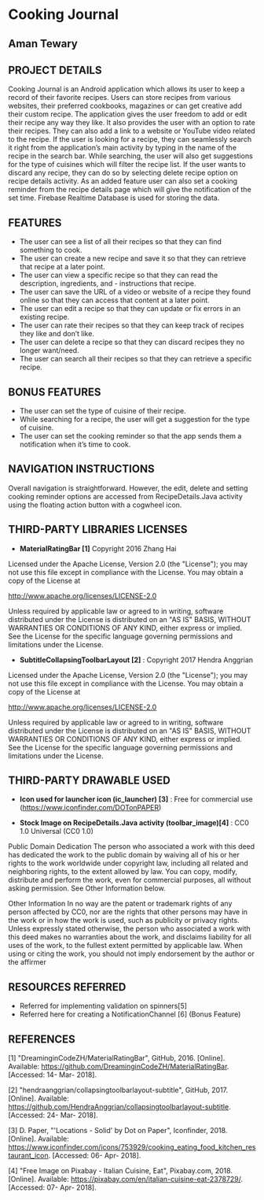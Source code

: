 # Cooking Journal

## Aman Tewary


## PROJECT DETAILS

Cooking Journal is an Android application which allows its user to keep a record of their favorite recipes. Users can store recipes from various websites, their preferred cookbooks, magazines or can get creative add their custom recipe. The application gives the user freedom to add or edit their recipe any way they like. It also provides the user with an option to rate their recipes. They can also add a link to a website or YouTube video related to the recipe. If the user is looking for a recipe, they can seamlessly search it right from the application’s main activity by typing in the name of the recipe in the search bar. While searching, the user will also get suggestions for the type of cuisines which will filter the recipe list. If the user wants to discard any recipe, they can do so by selecting delete recipe option on recipe details activity. As an added feature user can also set a cooking reminder from the recipe details page which will give the notification of the set time. Firebase Realtime Database is used for storing the data.

## FEATURES

- The user can see a list of all their recipes so that they can find something to cook.
- The user can create a new recipe and save it so that they can retrieve that recipe at a later point.
- The user can view a specific recipe so that they can read the description, ingredients, and - instructions that recipe.
- The user can save the URL of a video or website of a recipe they found online so that they can access that content at a later point.
- The user can edit a recipe so that they can update or fix errors in an existing recipe.
- The user can rate their recipes so that they can keep track of recipes they like and don’t like.
- The user can delete a recipe so that they can discard recipes they no longer want/need.
- The user can search all their recipes so that they can retrieve a specific recipe.

## BONUS FEATURES

- The user can set the type of cuisine of their recipe.
- While searching for a recipe, the user will get a suggestion for the type of cuisine.
- The user can set the cooking reminder so that the app sends them a notification when it’s time to cook.

## NAVIGATION INSTRUCTIONS

Overall navigation is straightforward. However, the edit, delete and setting cooking reminder options are accessed from RecipeDetails.Java activity using the floating action button with a cogwheel icon.

## THIRD-PARTY LIBRARIES LICENSES

- **MaterialRatingBar [1]**  Copyright 2016 Zhang Hai

Licensed under the Apache License, Version 2.0 (the "License");
you may not use this file except in compliance with the License.
You may obtain a copy of the License at

   http://www.apache.org/licenses/LICENSE-2.0

Unless required by applicable law or agreed to in writing, software
distributed under the License is distributed on an "AS IS" BASIS,
WITHOUT WARRANTIES OR CONDITIONS OF ANY KIND, either express or implied.
See the License for the specific language governing permissions and
limitations under the License.

- **SubtitleCollapsingToolbarLayout [2]** : Copyright 2017 Hendra Anggrian

Licensed under the Apache License, Version 2.0 (the "License");
you may not use this file except in compliance with the License.
You may obtain a copy of the License at

   http://www.apache.org/licenses/LICENSE-2.0

Unless required by applicable law or agreed to in writing, software
distributed under the License is distributed on an "AS IS" BASIS,
WITHOUT WARRANTIES OR CONDITIONS OF ANY KIND, either express or implied.
See the License for the specific language governing permissions and
limitations under the License.

## THIRD-PARTY DRAWABLE USED

- **Icon used for launcher icon (ic_launcher) [3]** :  Free for commercial use (https://www.iconfinder.com/DOTonPAPER)

- **Stock Image on RecipeDetails.Java activity (toolbar_image)[4]** : CC0 1.0 Universal (CC0 1.0) 

Public Domain Dedication
The person who associated a work with this deed has dedicated the work to the public domain by waiving all of his or her rights to the work worldwide under copyright law, including all related and neighboring rights, to the extent allowed by law.
You can copy, modify, distribute and perform the work, even for commercial purposes, all without asking permission. See Other Information below.

Other Information
In no way are the patent or trademark rights of any person affected by CC0, nor are the rights that other persons may have in the work or in how the work is used, such as publicity or privacy rights.
Unless expressly stated otherwise, the person who associated a work with this deed makes no warranties about the work, and disclaims liability for all uses of the work, to the fullest extent permitted by applicable law.
When using or citing the work, you should not imply endorsement by the author or the affirmer

## RESOURCES REFERRED

- Referred for implementing validation on spinners[5]
- Referred here for creating a NotificationChannel [6] (Bonus Feature)


## REFERENCES

[1] "DreaminginCodeZH/MaterialRatingBar", GitHub, 2016. [Online]. Available: https://github.com/DreaminginCodeZH/MaterialRatingBar. [Accessed: 14- Mar- 2018].

[2] "hendraanggrian/collapsingtoolbarlayout-subtitle", GitHub, 2017. [Online]. Available: https://github.com/HendraAnggrian/collapsingtoolbarlayout-subtitle. [Accessed: 24- Mar- 2018].

[3] D. Paper, "'Locations - Solid' by Dot on Paper", Iconfinder, 2018. [Online]. Available: https://www.iconfinder.com/icons/753929/cooking_eating_food_kitchen_restaurant_icon. [Accessed: 06- Apr- 2018].

[4] "Free Image on Pixabay - Italian Cuisine, Eat", Pixabay.com, 2018. [Online]. Available: https://pixabay.com/en/italian-cuisine-eat-2378729/. [Accessed: 07- Apr- 2018].
